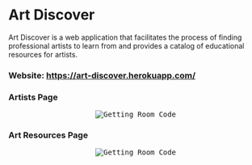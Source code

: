 # Art Discover

Art Discover is a web application that facilitates the process of finding professional artists to learn from and provides a catalog of educational resources for artists.

### Website: https://art-discover.herokuapp.com/

### Artists Page
<p align="center">
  <kbd>
    <img src="https://res.cloudinary.com/dsry3cnco/image/upload/v1653585079/ArtDiscover/artdiscover_e1e7un.png" alt="Getting Room Code"/>
  </kbd>
</p>

### Art Resources Page
<p align="center">
  <kbd>
    <img src="https://res.cloudinary.com/dsry3cnco/image/upload/v1653585223/ArtDiscover/artdiscover2_itjfry.png" alt="Getting Room Code"/>
  </kbd>
</p>
